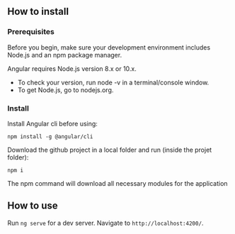 ## How to install
### Prerequisites
Before you begin, make sure your development environment includes Node.js and an npm package manager.

Angular requires Node.js version 8.x or 10.x.

- To check your version, run node -v in a terminal/console window.
- To get Node.js, go to nodejs.org.

### Install
Install Angular cli before using:

    npm install -g @angular/cli

Download the github project in a local folder and run (inside the projet folder):

    npm i

The npm command will download all necessary modules for the application

## How to use

Run `ng serve` for a dev server. Navigate to `http://localhost:4200/`.
